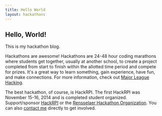 ```yaml
---
title: Hello World
layout: hackathons
---
```


## Hello, World!

This is my hackathon blog.

Hackathons are awesome! Hackathons are 24-48 hour coding marathons where students get together, usually at another school, to create a project completed from start to finish within the allotted time period and compete for prizes. It's a great way to learn something, gain experience, have fun, and make connections. For more information, check out [Major League Hacking](http://mlh.io).

The best hackathon, of course, is HackRPI. The first HackRPI was November 15-16, 2014 and is completed student organized. Support/sponsor [HackRPI](http://hackrpi.com) or the [Rensselaer Hackathon Organization](/). You can also [contact me](/assets/resume.pdf) directly to get involved.
